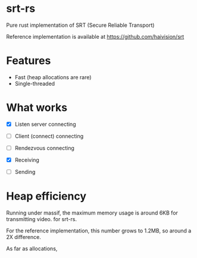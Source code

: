 # srt-rs

Pure rust implementation of SRT (Secure Reliable Transport)

Reference implementation is available at https://github.com/haivision/srt

# Features

- Fast (heap allocations are rare)
- Single-threaded

# What works

- [x] Listen server connecting
- [ ] Client (connect) connecting
- [ ] Rendezvous connecting
- [x] Receiving
- [ ] Sending


# Heap efficiency

Running under massif, the maximum memory usage is around 6KB for transmitting video. for srt-rs.

For the reference implementation, this number grows to 1.2MB, so around a 2X difference. 

As far as allocations, 
